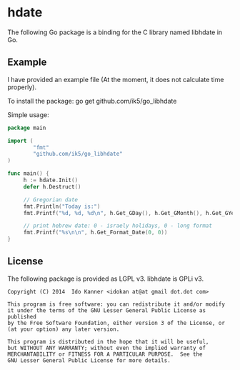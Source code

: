 hdate
=====
The following Go package is a binding for the C library named libhdate in Go.

Example
-------
I have provided an example file (At the moment, it does not calculate time
properly).

To install the package:
   go get github.com/ik5/go_libhdate

Simple usage:

```go
package main

import (
        "fmt"
        "github.com/ik5/go_libhdate"
)

func main() {
     h := hdate.Init()
     defer h.Destruct()

     // Gregorian date
     fmt.Println("Today is:")
     fmt.Printf("%d, %d, %d\n", h.Get_GDay(), h.Get_GMonth(), h.Get_GYear())

     // print hebrew date: 0 - israely holidays, 0 - long format
     fmt.Printf("%s\n\n", h.Get_Format_Date(0, 0))
}
```


License
-------
The following package is provided as LGPL v3. libhdate is GPLi v3.

    Copyright (C) 2014  Ido Kanner <idokan at@at gmail dot.dot com>

    This program is free software: you can redistribute it and/or modify
    it under the terms of the GNU Lesser General Public License as published
    by the Free Software Foundation, either version 3 of the License, or
    (at your option) any later version.

    This program is distributed in the hope that it will be useful,
    but WITHOUT ANY WARRANTY; without even the implied warranty of
    MERCHANTABILITY or FITNESS FOR A PARTICULAR PURPOSE.  See the
    GNU Lesser General Public License for more details.


